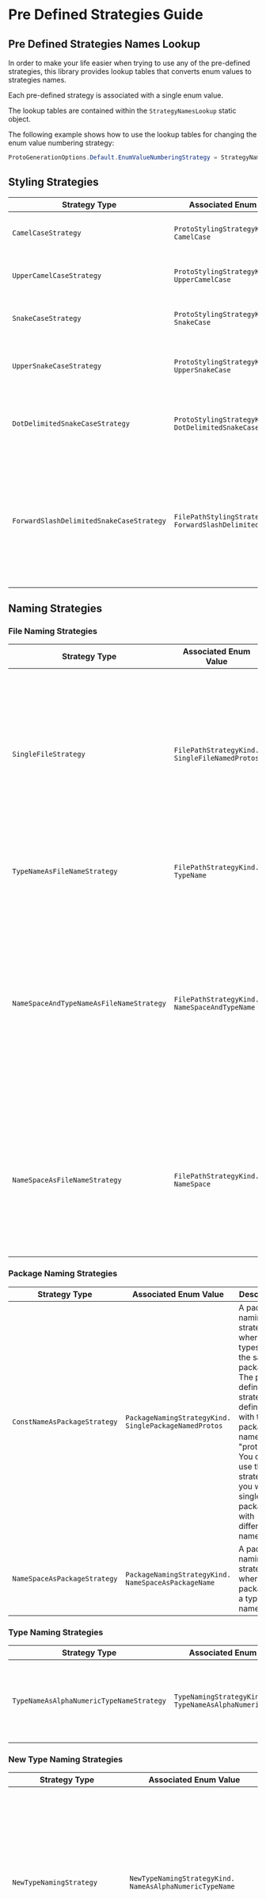 # Pre Defined Strategies Guide

## Pre Defined Strategies Names Lookup

In order to make your life easier when trying to use any of the pre-defined strategies, this library provides lookup tables that converts enum values to strategies names.

Each pre-defined strategy is associated with a single enum value.

The lookup tables are contained within the `StrategyNamesLookup` static object.

The following example shows how to use the lookup tables for changing the enum value numbering strategy:

```csharp
ProtoGenerationOptions.Default.EnumValueNumberingStrategy = StrategyNamesLookup.EnumValueNumberingStrategiesLookup[EnumValueNumberingStrategyKind.SameAsEnumValue];
```

## Styling Strategies

| Strategy Type | Associated Enum Value | Description |
|---------------|-----------------------|-------------|
| `CamelCaseStrategy` | `ProtoStylingStrategyKind.`<br>`CamelCase` | Format string as a camelCase string. e.g. Hello World becomes helloWorld. |
| `UpperCamelCaseStrategy` | `ProtoStylingStrategyKind.`<br>`UpperCamelCase` | Format string as a UpperCamelCase string. e.g. Hello World becomes HelloWorld. |
| `SnakeCaseStrategy` | `ProtoStylingStrategyKind.`<br>`SnakeCase` | Format string as a snake_case string. e.g. Hello World becomes hello_world. |
| `UpperSnakeCaseStrategy` | `ProtoStylingStrategyKind.`<br>`UpperSnakeCase` | Format string as a UPPER_SNAKE_CASE string. e.g. Hello World becomes HELLO_WORLD. |
| `DotDelimitedSnakeCaseStrategy` | `ProtoStylingStrategyKind.`<br>`DotDelimitedSnakeCase` | Format string as a dot delimited snake case string. e.g if the words are: ILikeApple, MeToo then the result will be i_like_apple.me_too |
| `ForwardSlashDelimitedSnakeCaseStrategy` | `FilePathStylingStrategyKind.`<br>`ForwardSlashDelimitedSnakeCase` | Format string as a forward slash delimited snake case string. e.g if the words are: ILikeApple, MeToo then the result will be i_like_apple/me_too. If the words represent a proto file path (as it should) like: ComputerUsers, File.proto then the result will be computer_users/file.proto |

## Naming Strategies

### File Naming Strategies

| Strategy Type | Associated Enum Value | Description |
|---------------|-----------------------|-------------|
| `SingleFileStrategy` | `FilePathStrategyKind.`<br>`SingleFileNamedProtos` | A file name strategy that puts all types in a single proto file. The pre defined strategy is defined with the file name of "protos.proto". You can use this strategy if you want a single file with different name. |
| `TypeNameAsFileNameStrategy` | `FilePathStrategyKind.`<br>`TypeName` | A file naming strategy in which the file name will be the type name. |
| `NameSpaceAndTypeNameAsFileNameStrategy` | `FilePathStrategyKind.`<br>`NameSpaceAndTypeName` | A file naming strategy that groups types by their namespace and their names. This strategy allows you to structure the protos in the same path structures as your C# DTOs (if your DTOs are separated to type per file and the files are grouped in directories). |
| `NameSpaceAsFileNameStrategy` | `FilePathStrategyKind.`<br>`NameSpace` | A file name strategy that groups types by their namespace. This is a risky strategy that if your DTOs are not structured correctly, may cause a recursive import to happen inside the proto files. |

### Package Naming Strategies

| Strategy Type | Associated Enum Value | Description |
|---------------|-----------------------|-------------|
| `ConstNameAsPackageStrategy` | `PackageNamingStrategyKind.`<br>`SinglePackageNamedProtos` |  A package naming strategy where all types share the same package. The pre defined strategy is defined with the package name of "protos". You can use this strategy if you want a single package with different name. |
| `NameSpaceAsPackageStrategy` | `PackageNamingStrategyKind.`<br>`NameSpaceAsPackageName` |  A package naming strategy where the package of a type is its namespace. |

### Type Naming Strategies

| Strategy Type | Associated Enum Value | Description |
|---------------|-----------------------|-------------|
| `TypeNameAsAlphaNumericTypeNameStrategy` | `TypeNamingStrategyKind.`<br>`TypeNameAsAlphaNumericTypeName` |  A type naming strategy where the proto name is the same as the type name. |

### New Type Naming Strategies

| Strategy Type | Associated Enum Value | Description |
|---------------|-----------------------|-------------|
| `NewTypeNamingStrategy` | `NewTypeNamingStrategyKind.`<br>`NameAsAlphaNumericTypeName` |  Naming strategy for new types that uses the name of the type if the type is not generic otherwise uses the name without generics and a combination of the generic arguments names. |
| `ParameterListNamingStrategy` | `ParameterListNamingStrategyKind.`<br>`MethodNameAndParametersTypes` |  A parameter list naming strategy that names a parameter list based on the method name with a suffix. |

## Numbering Strategies

| Strategy Type | Associated Enum Value | Description |
|---------------|-----------------------|-------------|
| `EnumNumberSameAsEnumValueStrategy` | `EnumValueNumberingStrategyKind.`<br>`SameAsEnumValue` |  Enum value numbering strategy that assigns the same value of the enum value as the enum value. |
| `SequentialEnumValueNumberingStrategy` | `EnumValueNumberingStrategyKind.`<br>`Sequential` |  Enum value numbering strategy that assigns the index of the enum value as the enum value. |
| `SequentialFieldNumberingStrategy` | `FieldNumberingStrategyKind.`<br>`Sequential` |  Field numbering strategy that assigns the index of the field as the field number. |

## Extraction Strategies

### Field and Properties Extraction Strategies

| Strategy Type | Associated Enum Value | Description |
|---------------|-----------------------|-------------|
| `CompositeFieldsAndPropertiesExtractionStrategy` | `FieldsAndPropertiesExtractionStrategyKind.`<br>`Composite` |  Field and properties extraction strategy that composite base type to a single field. |
| `FlattenedFieldsAndPropertiesExtractionStrategy` | `FieldsAndPropertiesExtractionStrategyKind.`<br>`Flatten` |  Field and properties extraction strategy that flattened all the fields and property of the type. i.e. each field or property of base class or implemented interface will be taken as a single member. |

### Documentation Extraction Strategies

| Strategy Type | Associated Enum Value | Description |
|---------------|-----------------------|-------------|
| `NoDocumentationExtractionStrategy` | `DocumentationExtractionStrategyKind.`<br>`None` |  A documentation extract strategy that does not extract documentation. |

**Note:** In the future, there will be documentation extraction strategy that extract documentation from your C# DTOs xml documentation.